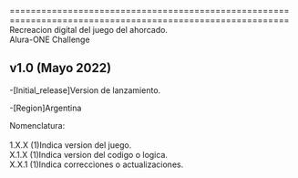 =====================================================<br>
=====================================================<br>
Recreacion digital del juego del ahorcado.<br>
Alura-ONE Challenge<br>


##  v1.0 (Mayo 2022)
-[Initial_release]Version de lanzamiento.

-[Region]Argentina<br>

Nomenclatura:<br><br>
1.X.X (1)Indica version del juego.<br>
X.1.X (1)Indica version del codigo o logica.<br>
X.X.1 (1)Indica correcciones o actualizaciones.<br>